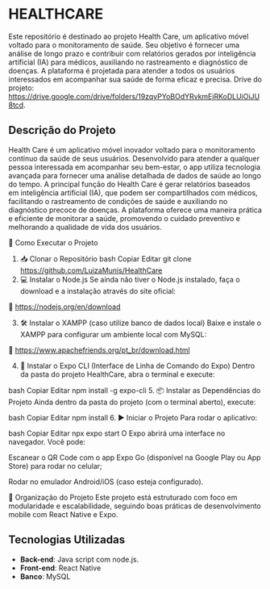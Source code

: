 # HEALTHCARE

Este repositório é destinado ao projeto Health Care, um aplicativo móvel voltado para o monitoramento de saúde. Seu objetivo é fornecer uma análise de longo prazo e contribuir com relatórios gerados por inteligência artificial (IA) para médicos, auxiliando no rastreamento e diagnóstico de doenças. A plataforma é projetada para atender a todos os usuários interessados em acompanhar sua saúde de forma eficaz e precisa.
Drive do projeto: https://drive.google.com/drive/folders/19zqyPYoBOdYRvkmEjRKoDLUiOiJU8tcd.

## Descrição do Projeto

Health Care é um aplicativo móvel inovador voltado para o monitoramento contínuo da saúde de seus usuários. Desenvolvido para atender a qualquer pessoa interessada em acompanhar seu bem-estar, o app utiliza tecnologia avançada para fornecer uma análise detalhada de dados de saúde ao longo do tempo. A principal função do Health Care é gerar relatórios baseados em inteligência artificial (IA), que podem ser compartilhados com médicos, facilitando o rastreamento de condições de saúde e auxiliando no diagnóstico precoce de doenças. A plataforma oferece uma maneira prática e eficiente de monitorar a saúde, promovendo o cuidado preventivo e melhorando a qualidade de vida dos usuários.



🚀 Como Executar o Projeto
1. 📥 Clonar o Repositório
bash
Copiar
Editar
git clone https://github.com/LuizaMunis/HealthCare
2. 💻 Instalar o Node.js
Se ainda não tiver o Node.js instalado, faça o download e a instalação através do site oficial:

🔗 https://nodejs.org/en/download

3. 🛠 Instalar o XAMPP (caso utilize banco de dados local)
Baixe e instale o XAMPP para configurar um ambiente local com MySQL:

🔗 https://www.apachefriends.org/pt_br/download.html

4. 🧭 Instalar o Expo CLI (Interface de Linha de Comando do Expo)
Dentro da pasta do projeto HealthCare, abra o terminal e execute:

bash
Copiar
Editar
npm install -g expo-cli
5. 📦 Instalar as Dependências do Projeto
Ainda dentro da pasta do projeto (com o terminal aberto), execute:

bash
Copiar
Editar
npm install
6. ▶️ Iniciar o Projeto
Para rodar o aplicativo:

bash
Copiar
Editar
npx expo start
O Expo abrirá uma interface no navegador. Você pode:

Escanear o QR Code com o app Expo Go (disponível na Google Play ou App Store) para rodar no celular;

Rodar no emulador Android/iOS (caso esteja configurado).

📁 Organização do Projeto
Este projeto está estruturado com foco em modularidade e escalabilidade, seguindo boas práticas de desenvolvimento mobile com React Native e Expo.





## Tecnologias Utilizadas

- **Back-end**: Java script com node.js.
- **Front-end**: React Native
- **Banco**: MySQL
